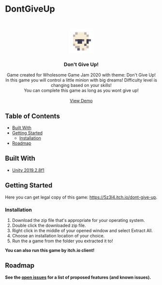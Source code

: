 # DontGiveUp

<br />
<p align="center">
  <a href="https://github.com/github_username/repo_name">
    <img src="https://github.com/5Z3L4/DontGiveUp/blob/main/DGU/Assets/Graphic/CutScene/UnityIcon.png" alt="Logo" width="80" height="80">
  </a>

  <h3 align="center">Don't Give Up!</h3>

  <p align="center">
    Game created for Wholesome Game Jam 2020 with theme: Don't Give Up!
    <br />
    In this game you will control a little minion with big dreams! Difficulty level is changing based on your skills! 
    <br />
    You can complete this game as long as you wont give up!
    <br />
    <br />
    <a href="https://5z3l4.itch.io/dont-give-up">View Demo</a>
</p>

## Table of Contents

* [Built With](#built-with)
* [Getting Started](#getting-started)
  * [Installation](#installation)
* [Roadmap](#roadmap)


## Built With

* [Unity 2019.2.8f1](https://unity3d.com/get-unity/download/archive)


## Getting Started

Here you can get legal copy of this game: https://5z3l4.itch.io/dont-give-up.

### Installation

1. Download the zip file that's appropriate for your operating system.
2. Double click the downloaded zip file.
3. Right click in the middle of your opened window and select Extract All.
4. Choose an installation location of your choice.
5. Run the a game from the folder you extracted it to!

<b>You can also run this game by itch.io client!<b/>

<!-- ROADMAP -->
## Roadmap

See the [open issues](https://github.com/github_username/repo_name/issues) for a list of proposed features (and known issues).
